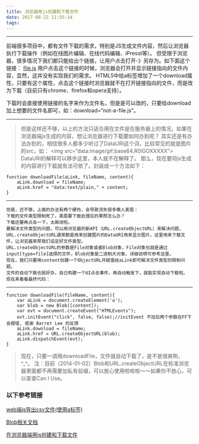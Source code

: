 ```yaml
---
title: 浏览器用js创建和下载文件
date: 2017-08-22 11:55:14
tags:
---
```


****
前端很多项目中，都有文件下载的需求，特别是JS生成文件内容，然后让浏览器执行下载操作（例如在线图片编辑、在线代码编辑、iPresst等）。
但受限于浏览器，很多情况下我们都只能给出个链接，让用户点击打开-》另存为。如下面这个链接：
<a href=”file.js”>file.js</a>
用户点击这个链接的时候，浏览器会打开并显示链接指向的文件内容，显然，这并没有实现我们的需求。
HTML5中给a标签增加了一个download属性，只要有这个属性，点击这个链接时浏览器就不在打开链接指向的文件，而是改为下载（目前只有chrome、firefox和opera支持）。

下载时会直接使用链接的名字来作为文件名，但是是可以改的，只要给download加上想要的文件名即可，如：download=“not-a-file.js”。
****


<!--more-->

>但是这样还不够，以上的方法只适合用在文件是在服务器上的情况。如果在浏览器端js生成的内容，想让浏览器进行下载要如何办到呢？
 其实还是有办法办到的，相信很多人都多少听过了DataURI这个词，比较常见的就是图片的src，如：
 <img src=”data:image/gif;base64,R0lGOXXXXX">
 DataURI的解释可以移步这里，本人就不在解释了。
 那么，现在要将js生成的内容进行下载就有法可依了。封装成一个方法如下：
 
```  
function downloadFile(aLink, fileName, content){
    aLink.download = fileName;
    aLink.href = "data:text/plain," + content;
}
``` 
 
 
---
    但是，还不够，上面的办法有两个硬伤，会导致流失很多懒人美眉：
    下载的文件类型限制死了，美眉要下载处理后的果照怎么办？
    下载还要再点击一下，太麻烦啦。
    要解决文件类型的问题，可以用浏览器的新API（URL.createObjectURL）来解决问题，URL.createObjectURL通常都是用来创建图片的DataURI用来显示图片，这里用来下载文件，让浏览器来帮我们设定好文件类型。
    URL.createObjectURL的参数是File对象或者Blob对象，File对象也就是通过input[type=file]选择的文件，Blob对象是二进制大对象，详细说明可参考这里。
    现在，我们只要用content创建一个ObjectURL并赋值给aLink即可解决文件类型的限制问题。
    文件的自动下载也挺好办，自己构建一个UI点击事件，再自动触发下，就能实现自动下载啦。
    现在来看看最终代码：
---

```  
function downloadFile(fileName, content){
    var aLink = document.createElement('a');
    var blob = new Blob([content]);
    var evt = document.createEvent("HTMLEvents");
    evt.initEvent("click", false, false);//initEvent 不加后两个参数在FF下会报错, 感谢 Barret Lee 的反馈
    aLink.download = fileName;
    aLink.href = URL.createObjectURL(blob);
    aLink.dispatchEvent(evt);
}
```

>现在，只要一调用downloadFile，文件就自动下载了，是不是很爽咧，^_^。
 注：目前（2014-01-02）Blob和URL.createObjectURL在标准浏览器里面都不再需要加私有前缀，可以放心使用啦啦啦～～如果你不放心，可以查查Can I Use。
 
 
### 以下参考链接 
 
[web端js导出csv文件(使用a标签)](http://blog.csdn.net/oscar999/article/details/16342699) 

[Blob相关文档](https://developer.mozilla.org/en-US/docs/Web/API/Blob)

[在浏览器端用js创建和下载文件](http://www.alloyteam.com/2014/01/use-js-file-download/)

 